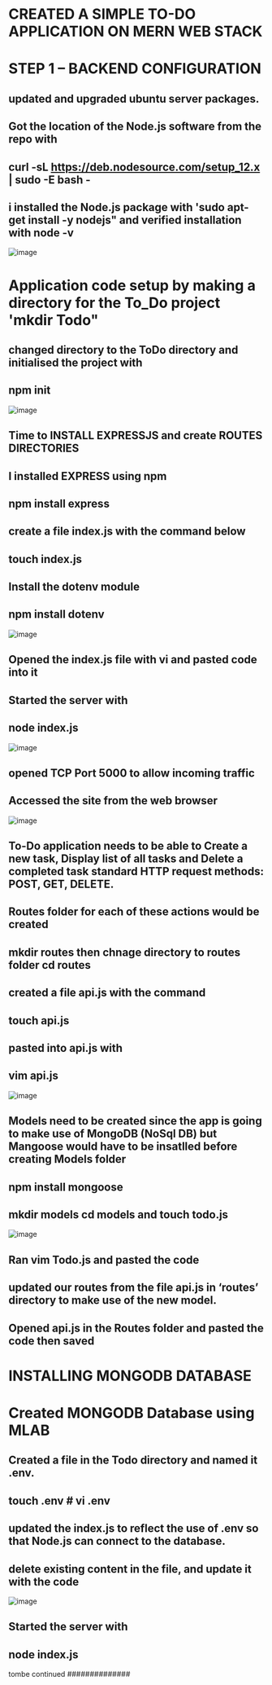 # CREATED A SIMPLE TO-DO APPLICATION ON MERN WEB STACK
# STEP 1 – BACKEND CONFIGURATION
## updated and upgraded ubuntu server packages.
## Got the location of the Node.js software from the repo with 
## curl -sL https://deb.nodesource.com/setup_12.x | sudo -E bash -
## i installed the Node.js package with 'sudo apt-get install -y nodejs" and verified installation with node -v
![image](https://user-images.githubusercontent.com/101482368/158499708-7572f84f-f4a8-4815-9259-b7e80d6d854e.png)
# Application code setup by making a directory for the To_Do project 'mkdir Todo"
## changed directory to the ToDo directory and initialised the project with
## npm init 
![image](https://user-images.githubusercontent.com/101482368/158500234-29299f0f-5997-47f6-b755-e3fc5eb5949d.png)
## Time to INSTALL EXPRESSJS and create ROUTES DIRECTORIES
## I installed EXPRESS using npm
## npm install express
## create a file index.js with the command below 
## touch index.js
## Install the dotenv module
## npm install dotenv
![image](https://user-images.githubusercontent.com/101482368/158501152-a0c1256a-2ff6-4ed6-8e12-ea2e63dbcd89.png)
## Opened the index.js file with vi and pasted code into it
## Started the server with
## node index.js
![image](https://user-images.githubusercontent.com/101482368/158501665-212abbb9-87c7-4e61-a71d-1f18f91f6d54.png)
## opened TCP Port 5000 to allow incoming traffic 
##
## Accessed the site from the web browser
![image](https://user-images.githubusercontent.com/101482368/158502708-a0c99cbf-36f2-41ce-b249-d8f5380229ca.png)
## To-Do application needs to be able to Create a new task, Display list of all tasks and Delete a completed task standard HTTP request methods: POST, GET, DELETE.
## Routes folder for each of these actions would be created
## mkdir routes then chnage directory to routes folder cd routes
## created a file api.js with the command
## touch api.js
## pasted into api.js with 
## vim api.js
![image](https://user-images.githubusercontent.com/101482368/158504128-765b79b2-278d-4605-8aae-f2c9c300a2c0.png)
## Models need to be created since the app is going to make use of MongoDB (NoSql DB) but Mangoose would have to be insatlled before creating Models folder
## npm install mongoose
## mkdir models cd models and touch todo.js
![image](https://user-images.githubusercontent.com/101482368/158504726-d02b9677-2b4b-4b1b-b701-7130bcf3a295.png)
## Ran vim Todo.js and pasted the code
## updated our routes from the file api.js in ‘routes’ directory to make use of the new model.
## Opened api.js in the Routes folder and pasted the code then saved
# INSTALLING MONGODB DATABASE
# Created MONGODB Database using MLAB
## Created a file in the Todo directory and named it .env.
## touch .env   # vi .env
## updated the index.js to reflect the use of .env so that Node.js can connect to the database.
## delete existing content in the file, and update it with the code
![image](https://user-images.githubusercontent.com/101482368/158512558-81948a32-8b95-45ec-862e-ac637c258350.png)
## Started the server with 
## node index.js


tombe continued
##############

